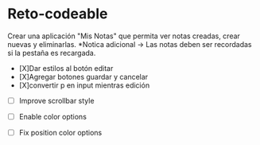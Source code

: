 # Reto-codeable
Crear una aplicación "Mis Notas" que permita ver notas creadas, crear nuevas y eliminarlas. 
*Notica adicional -> Las notas deben ser recordadas si la pestaña es recargada. 

- [X]Dar estilos al botón editar
- [X]Agregar botones guardar y cancelar 
- [X]convertir p en input mientras edición
- [ ] Improve scrollbar style
- [ ] Enable color options 
- [ ] Fix position color options 

